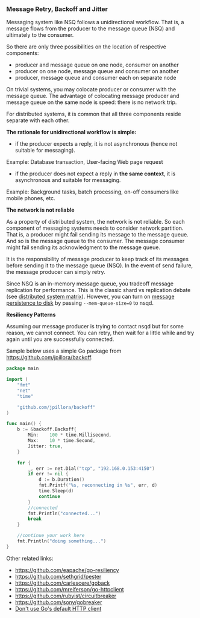 <script>
  (function(i,s,o,g,r,a,m){i['GoogleAnalyticsObject']=r;i[r]=i[r]||function(){
  (i[r].q=i[r].q||[]).push(arguments)},i[r].l=1*new Date();a=s.createElement(o),
  m=s.getElementsByTagName(o)[0];a.async=1;a.src=g;m.parentNode.insertBefore(a,m)
  })(window,document,'script','//www.google-analytics.com/analytics.js','ga');

  ga('create', 'UA-71257746-1', 'auto');
  ga('send', 'pageview');

</script>

### Message Retry, Backoff and Jitter

Messaging system like NSQ follows a unidirectional workflow. That is, a message flows from the producer to the message queue (NSQ) and ultimately to the consumer.

So there are only three possibilities on the location of respective components:

- producer and message queue on one node, consumer on another
- producer on one node, message queue and consumer on another
- producer, message queue and consumer each on separate node

On trivial systems, you may colocate producer or consumer with the message queue. The advantage of colocating message producer and message queue on the same node is speed: there is no network trip. 

For distributed systems, it is common that all three components reside separate with each other.

**The rationale for unidirectional workflow is simple:**

- if the producer expects a reply, it is not asynchronous (hence not suitable for messaging). 

Example: Database transaction, User-facing Web page request

- if the producer does not expect a reply in **the same context**, it is asynchronous and suitable for messaging.

Example: Background tasks, batch processing, on-off consumers like mobile phones, etc.


**The network is not reliable**

As a property of distributed system, the network is not reliable. So each component of messaging systems needs to consider network partition. That is, a producer might fail sending its message to the message queue. And so is the message queue to the consumer. The message consumer might fail sending its acknowledgment to the message queue.

It is the responsibility of message producer to keep track of its messages before sending it to the message queue (NSQ). In the event of send failure, the message producer can simply retry. 

Since NSQ is an in-memory message queue, you tradeoff message replication for performance. This is the classic shard vs replication debate (see [distributed system matrix](https://github.com/IrisMQ/book/blob/master/principles/matrix.md)). However, you can turn on [message persistence to disk](http://nsq.io/overview/features_and_guarantees.html) by passing ```--mem-queue-size=0``` to nsqd.

**Resiliency Patterns**

Assuming our message producer is trying to contact nsqd but for some reason, we cannot connect. You can retry, then wait for a little while and try again until you are successfully connected.

Sample below uses a simple Go package from https://github.com/jpillora/backoff.

```go
package main

import (
	"fmt"
	"net"
	"time"

	"github.com/jpillora/backoff"
)

func main() {
	b := &backoff.Backoff{
		Min:    100 * time.Millisecond,
		Max:    10 * time.Second,
		Jitter: true,
	}

	for {
		_, err := net.Dial("tcp", "192.168.0.153:4150")
		if err != nil {
			d := b.Duration()
			fmt.Printf("%s, reconnecting in %s", err, d)
			time.Sleep(d)
			continue
		}
		//connected
		fmt.Println("connected...")
		break
	}

	//continue your work here
	fmt.Println("doing something...")
}
```

Other related links:

- https://github.com/eapache/go-resiliency
- https://github.com/sethgrid/pester
- https://github.com/carlescere/goback
- https://github.com/mreiferson/go-httpclient
- https://github.com/rubyist/circuitbreaker
- https://github.com/sony/gobreaker
- [Don't use Go's default HTTP client](https://medium.com/@nate510/don-t-use-go-s-default-http-client-4804cb19f779#)
